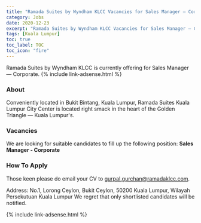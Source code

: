 ```yaml
---
title: "Ramada Suites by Wyndham KLCC Vacancies for Sales Manager — Corporate." 
category: Jobs 
date: 2020-12-23
excerpt: "Ramada Suites by Wyndham KLCC Vacancies for Sales Manager — Corporate." 
tags: [Kuala Lumpur] 
toc: true 
toc_label: TOC 
toc_icon: "fire" 
--- 
```


Ramada Suites by Wyndham KLCC is currently offering for Sales Manager — Corporate.
{% include link-adsense.html %} 

### About
Conveniently located in Bukit Bintang, Kuala Lumpur, Ramada Suites Kuala Lumpur City Center
is located right smack in the heart of the Golden Triangle — Kuala Lumpur's.

### Vacancies
We are looking for suitable candidates to fill up the following position: 
**Sales Manager - Corporate**

### How To Apply
Those keen please do email your CV to gurpal.gurchan@ramadaklcc.com.

Address: No.1, Lorong Ceylon, Bukit Ceylon, 50200 Kuala Lumpur, Wilayah Persekutuan Kuala Lumpur
We regret that only shortlisted candidates will be notified.

{% include link-adsense.html %} 